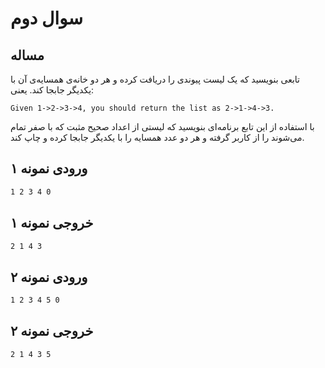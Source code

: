 # سوال دوم
## مساله
تابعی بنویسید که یک لیست پیوندی را دریافت کرده و هر دو خانه‌ی همسایه‌ی آن با یکدیگر جابجا کند. یعنی:

```
Given 1->2->3->4, you should return the list as 2->1->4->3.
```

با استفاده از این تابع برنامه‌ای بنویسید که لیستی از اعداد صحیح مثبت که با صفر تمام می‌شوند را از کاربر گرفته و هر دو عدد همسایه را با یکدیگر جابجا کرده و چاپ کند.

## ورودی نمونه ۱

```sh
1 2 3 4 0
```

## خروجی نمونه ۱

```sh
2 1 4 3
```

## ورودی نمونه ۲

```sh
1 2 3 4 5 0
```

## خروجی نمونه ۲

```sh
2 1 4 3 5
```

